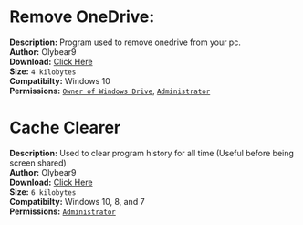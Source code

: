 # Remove OneDrive:
**Description:** Program used to remove onedrive from your pc. <br />
**Author:** Olybear9 <br />
**Download:** [Click Here](https://olybear9.github.io/batch-scripts/projects/Remove%20One%20Drive/Remove%20One%20Drive.bat)<br />
**Size:** `4 kilobytes`<br />
**Compatibilty:** Windows 10 <br />
**Permissions:** [`Owner of Windows Drive`](https://www.windowscentral.com/how-take-ownership-files-and-folders-windows-10), [`Administrator`](http://www.trusteer.com/en/support/what-admin-mode-windows)
<br />

# Cache Clearer
**Description:** Used to clear program history for all time (Useful before being screen shared)<br />
**Author:** Olybear9 <br />
**Download:** [Click Here](https://olybear9.github.io/batch-scripts/projects/Cache%20Clear/Cache%20Clearer.bat)<br />
**Size:** `6 kilobytes`<br />
**Compatibilty:** Windows 10, 8, and 7 <br />
**Permissions:** [`Administrator`](http://www.trusteer.com/en/support/what-admin-mode-windows)
